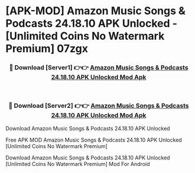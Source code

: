 # [APK-MOD] Amazon Music  Songs & Podcasts 24.18.10 APK Unlocked - [Unlimited Coins No Watermark Premium] 07zgx



<div align="center">
<h3>🔴 Download [Server1] 👉👉 <a href="https://momento.my/?title=Amazon_Music__Songs_&_Podcasts_24.18.10_APK_Unlocked">Amazon Music  Songs & Podcasts 24.18.10 APK Unlocked Mod Apk</a></h3><br>

<h3>🔴 Download [Server2] 👉👉 <a href="https://momento.my/?title=Amazon_Music__Songs_&_Podcasts_24.18.10_APK_Unlocked">Amazon Music  Songs & Podcasts 24.18.10 APK Unlocked Mod Apk</a></h3>
</div>



Download Amazon Music  Songs & Podcasts 24.18.10 APK Unlocked 

Free APK MOD Amazon Music  Songs & Podcasts 24.18.10 APK Unlocked [Unlimited Coins No Watermark Premium]

Download Amazon Music  Songs & Podcasts 24.18.10 APK Unlocked [Unlimited Coins No Watermark Premium] Mod For Android
